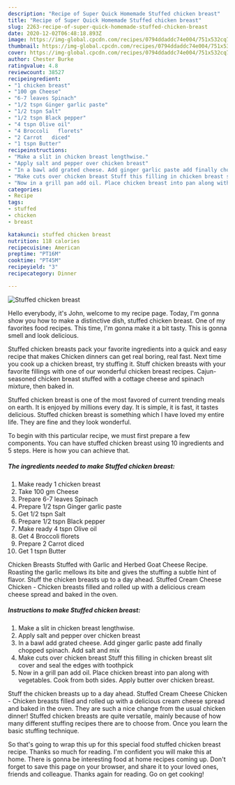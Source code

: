 ```yaml
---
description: "Recipe of Super Quick Homemade Stuffed chicken breast"
title: "Recipe of Super Quick Homemade Stuffed chicken breast"
slug: 2263-recipe-of-super-quick-homemade-stuffed-chicken-breast
date: 2020-12-02T06:48:18.893Z
image: https://img-global.cpcdn.com/recipes/0794ddaddc74e004/751x532cq70/stuffed-chicken-breast-recipe-main-photo.jpg
thumbnail: https://img-global.cpcdn.com/recipes/0794ddaddc74e004/751x532cq70/stuffed-chicken-breast-recipe-main-photo.jpg
cover: https://img-global.cpcdn.com/recipes/0794ddaddc74e004/751x532cq70/stuffed-chicken-breast-recipe-main-photo.jpg
author: Chester Burke
ratingvalue: 4.8
reviewcount: 38527
recipeingredient:
- "1 chicken breast"
- "100 gm Cheese"
- "6-7 leaves Spinach"
- "1/2 tspn Ginger garlic paste"
- "1/2 tspn Salt"
- "1/2 tspn Black pepper"
- "4 tspn Olive oil"
- "4 Broccoli   florets"
- "2 Carrot   diced"
- "1 tspn Butter"
recipeinstructions:
- "Make a slit in chicken breast lengthwise."
- "Apply salt and pepper over chicken breast"
- "In a bawl add grated cheese. Add ginger garlic paste add finally chopped spinach. Add salt and mix"
- "Make cuts over chicken breast Stuff this filling in chicken breast slit cover and seal the edges with toothpick"
- "Now in a grill pan add oil. Place chicken breast into pan along with vegetables. Cook from both sides. Apply butter over chicken breast."
categories:
- Recipe
tags:
- stuffed
- chicken
- breast

katakunci: stuffed chicken breast 
nutrition: 118 calories
recipecuisine: American
preptime: "PT16M"
cooktime: "PT45M"
recipeyield: "3"
recipecategory: Dinner

---
```



![Stuffed chicken breast](https://img-global.cpcdn.com/recipes/0794ddaddc74e004/751x532cq70/stuffed-chicken-breast-recipe-main-photo.jpg)

Hello everybody, it's John, welcome to my recipe page. Today, I'm gonna show you how to make a distinctive dish, stuffed chicken breast. One of my favorites food recipes. This time, I'm gonna make it a bit tasty. This is gonna smell and look delicious.

Stuffed chicken breasts pack your favorite ingredients into a quick and easy recipe that makes Chicken dinners can get real boring, real fast. Next time you cook up a chicken breast, try stuffing it. Stuff chicken breasts with your favorite fillings with one of our wonderful chicken breast recipes. Cajun-seasoned chicken breast stuffed with a cottage cheese and spinach mixture, then baked in.

Stuffed chicken breast is one of the most favored of current trending meals on earth. It is enjoyed by millions every day. It is simple, it is fast, it tastes delicious. Stuffed chicken breast is something which I have loved my entire life. They are fine and they look wonderful.


To begin with this particular recipe, we must first prepare a few components. You can have stuffed chicken breast using 10 ingredients and 5 steps. Here is how you can achieve that.

<!--inarticleads1-->

##### The ingredients needed to make Stuffed chicken breast:

1. Make ready 1 chicken breast
1. Take 100 gm Cheese
1. Prepare 6-7 leaves Spinach
1. Prepare 1/2 tspn Ginger garlic paste
1. Get 1/2 tspn Salt
1. Prepare 1/2 tspn Black pepper
1. Make ready 4 tspn Olive oil
1. Get 4 Broccoli   florets
1. Prepare 2 Carrot   diced
1. Get 1 tspn Butter


Chicken Breasts Stuffed with Garlic and Herbed Goat Cheese Recipe. Roasting the garlic mellows its bite and gives the stuffing a subtle hint of flavor. Stuff the chicken breasts up to a day ahead. Stuffed Cream Cheese Chicken - Chicken breasts filled and rolled up with a delicious cream cheese spread and baked in the oven. 

<!--inarticleads2-->

##### Instructions to make Stuffed chicken breast:

1. Make a slit in chicken breast lengthwise.
1. Apply salt and pepper over chicken breast
1. In a bawl add grated cheese. Add ginger garlic paste add finally chopped spinach. Add salt and mix
1. Make cuts over chicken breast Stuff this filling in chicken breast slit cover and seal the edges with toothpick
1. Now in a grill pan add oil. Place chicken breast into pan along with vegetables. Cook from both sides. Apply butter over chicken breast.


Stuff the chicken breasts up to a day ahead. Stuffed Cream Cheese Chicken - Chicken breasts filled and rolled up with a delicious cream cheese spread and baked in the oven. They are such a nice change from the usual chicken dinner! Stuffed chicken breasts are quite versatile, mainly because of how many different stuffing recipes there are to choose from. Once you learn the basic stuffing technique. 

So that's going to wrap this up for this special food stuffed chicken breast recipe. Thanks so much for reading. I'm confident you will make this at home. There is gonna be interesting food at home recipes coming up. Don't forget to save this page on your browser, and share it to your loved ones, friends and colleague. Thanks again for reading. Go on get cooking!
